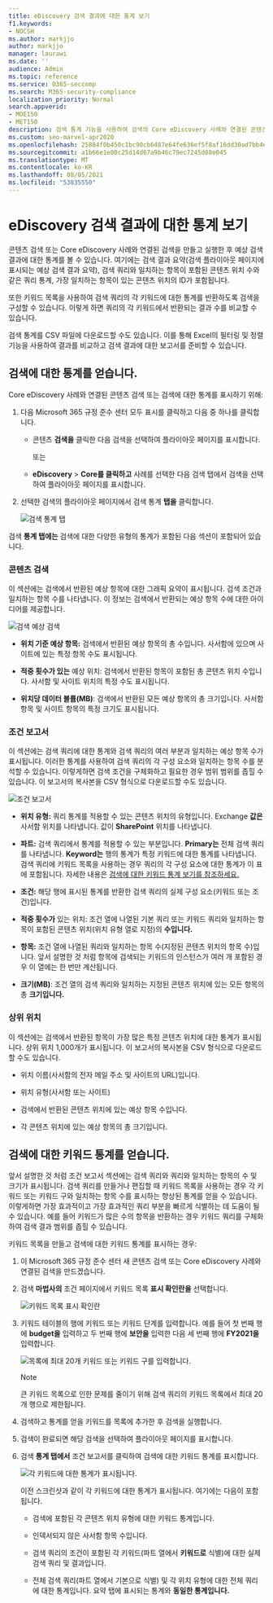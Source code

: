 ```yaml
---
title: eDiscovery 검색 결과에 대한 통계 보기
f1.keywords:
- NOCSH
ms.author: markjjo
author: markjjo
manager: laurawi
ms.date: ''
audience: Admin
ms.topic: reference
ms.service: O365-seccomp
ms.search: M365-security-compliance
localization_priority: Normal
search.appverid:
- MOE150
- MET150
description: 검색 통계 기능을 사용하여 검색의 Core eDiscovery 사례와 연결된 콘텐츠 검색 및 검색에 대한 통계를 표시하는 Microsoft 365 규정 준수 센터.
ms.custom: seo-marvel-apr2020
ms.openlocfilehash: 25884f0b450c1bc90cb6487e64fe636ef5f8af16dd30ad7bb4e7ed28402da03f
ms.sourcegitcommit: a1b66e1e80c25d14d67a9b46c79ec7245d88e045
ms.translationtype: MT
ms.contentlocale: ko-KR
ms.lasthandoff: 08/05/2021
ms.locfileid: "53835550"
---
```

# <a name="view-statistics-for-ediscovery-search-results"></a>eDiscovery 검색 결과에 대한 통계 보기

콘텐츠 검색 또는 Core eDiscovery 사례와 연결된 검색을 만들고 실행한 후 예상 검색 결과에 대한 통계를 볼 수 있습니다. 여기에는 검색 결과 요약(검색 플라이아웃 페이지에 표시되는 예상 검색 결과 요약), 검색 쿼리와 일치하는 항목이 포함된 콘텐츠 위치 수와 같은 쿼리 통계, 가장 일치하는 항목이 있는 콘텐츠 위치의 ID가 포함됩니다.
  
또한 키워드 목록을 사용하여 검색 쿼리의 각 키워드에 대한 통계를 반환하도록 검색을 구성할 수 있습니다. 이렇게 하면 쿼리의 각 키워드에서 반환되는 결과 수를 비교할 수 있습니다.
  
검색 통계를 CSV 파일에 다운로드할 수도 있습니다. 이를 통해 Excel의 필터링 및 정렬 기능을 사용하여 결과를 비교하고 검색 결과에 대한 보고서를 준비할 수 있습니다.
  
## <a name="get-statistics-for-searches"></a>검색에 대한 통계를 얻습니다.

Core eDiscovery 사례와 연결된 콘텐츠 검색 또는 검색에 대한 통계를 표시하기 위해:
  
1. 다음 Microsoft 365 규정 준수 센터 모두 표시를 클릭하고 다음 중 하나를 클릭합니다. 

   - 콘텐츠 **검색을** 클릭한 다음 검색을 선택하여 플라이아웃 페이지를 표시합니다.

     또는

   - **eDiscovery**  >  **Core를 클릭하고** 사례를 선택한 다음  검색 탭에서 검색을 선택하여 플라이아웃 페이지를 표시합니다.

2. 선택한 검색의 플라이아웃 페이지에서 검색 통계 **탭을** 클릭합니다.
  
   ![검색 통계 탭](../media/SearchStatistics1.png)

검색 **통계 탭에는** 검색에 대한 다양한 유형의 통계가 포함된 다음 섹션이 포함되어 있습니다.

### <a name="search-content"></a>콘텐츠 검색

이 섹션에는 검색에서 반환된 예상 항목에 대한 그래픽 요약이 표시됩니다. 검색 조건과 일치하는 항목 수를 나타냅니다. 이 정보는 검색에서 반환되는 예상 항목 수에 대한 아이디어를 제공합니다.

![검색 예상 검색](../media/SearchContentReport.png)

- **위치 기준 예상 항목:** 검색에서 반환된 예상 항목의 총 수입니다. 사서함에 있으며 사이트에 있는 특정 항목 수도 표시됩니다.

- **적중 횟수가 있는** 예상 위치: 검색에서 반환된 항목이 포함된 총 콘텐츠 위치 수입니다. 사서함 및 사이트 위치의 특정 수도 표시됩니다.

- **위치당 데이터 볼륨(MB)**: 검색에서 반환된 모든 예상 항목의 총 크기입니다. 사서함 항목 및 사이트 항목의 특정 크기도 표시됩니다.

### <a name="condition-report"></a>조건 보고서

이 섹션에는 검색 쿼리에 대한 통계와 검색 쿼리의 여러 부분과 일치하는 예상 항목 수가 표시됩니다. 이러한 통계를 사용하여 검색 쿼리의 각 구성 요소와 일치하는 항목 수를 분석할 수 있습니다. 이렇게하면 검색 조건을 구체화하고 필요한 경우 범위 범위를 좁힐 수 있습니다. 이 보고서의 복사본을 CSV 형식으로 다운로드할 수도 있습니다.

![조건 보고서](../media/SearchContentReportNoKeywordList.png)

- **위치 유형:** 쿼리 통계를 적용할 수 있는 콘텐츠 위치의 유형입니다. Exchange **값은** 사서함 위치를 나타냅니다. 값이 **SharePoint** 위치를 나타냅니다.

- **파트:** 검색 쿼리에서 통계를 적용할 수 있는 부분입니다. **Primary는** 전체 검색 쿼리를 나타냅니다. **Keyword는** 행의 통계가 특정 키워드에 대한 통계를 나타냅니다. 검색 쿼리에 키워드 목록을 사용하는 경우 쿼리의 각 구성 요소에 대한 통계가 이 표에 포함됩니다. 자세한 내용은 [검색에 대한 키워드 통계 보기를 참조하세요.](#get-keyword-statistics-for-searches)

- **조건:** 해당 행에 표시된 통계를 반환한 검색 쿼리의 실제 구성 요소(키워드 또는 조건)입니다.

- **적중 횟수가** 있는 위치: 조건 열에  나열된 기본 쿼리 또는 키워드 쿼리와 일치하는 항목이 포함된 콘텐츠 위치(위치 유형 열로 지정)의 **수입니다.**

- **항목:** 조건 열에 나열된 쿼리와 일치하는 항목 수(지정된 콘텐츠 위치의 항목 수)입니다.  앞서 설명한 것 처럼 항목에 검색되는 키워드의 인스턴스가 여러 개 포함된 경우 이 열에는 한 번만 계산됩니다.

- **크기(MB)**: 조건 열의 검색 쿼리와 일치하는 지정된 콘텐츠 위치에 있는 모든 항목의 총 **크기입니다.**

### <a name="top-locations"></a>상위 위치

이 섹션에는 검색에서 반환된 항목이 가장 많은 특정 콘텐츠 위치에 대한 통계가 표시됩니다. 상위 위치 1,000개가 표시됩니다. 이 보고서의 복사본을 CSV 형식으로 다운로드할 수도 있습니다.

- 위치 이름(사서함의 전자 메일 주소 및 사이트의 URL)입니다.

- 위치 유형(사서함 또는 사이트)

- 검색에서 반환된 콘텐츠 위치에 있는 예상 항목 수입니다.

- 각 콘텐츠 위치에 있는 예상 항목의 총 크기입니다.

## <a name="get-keyword-statistics-for-searches"></a>검색에 대한 키워드 통계를 얻습니다.

앞서 설명한 것  처럼 조건 보고서 섹션에는 검색 쿼리와 쿼리와 일치하는 항목의 수 및 크기가 표시됩니다. 검색 쿼리를 만들거나 편집할 때 키워드 목록을 사용하는 경우 각 키워드 또는 키워드 구와 일치하는 항목 수를 표시하는 향상된 통계를 얻을 수 있습니다. 이렇게하면 가장 효과적이고 가장 효과적인 쿼리 부분을 빠르게 식별하는 데 도움이 될 수 있습니다. 예를 들어 키워드가 많은 수의 항목을 반환하는 경우 키워드 쿼리를 구체화하여 검색 결과 범위를 좁힐 수 있습니다.

키워드 목록을 만들고 검색에 대한 키워드 통계를 표시하는 경우:
  
1. 이 Microsoft 365 규정 준수 센터 새 콘텐츠 검색 또는 Core eDiscovery 사례와 연결된 검색을 만드겠습니다.

2. 검색 **마법사의** 조건 페이지에서 키워드 목록 **표시 확인란을** 선택합니다.

   ![키워드 목록 표시 확인란](../media/SearchKeywordsList1.png)

3. 키워드 테이블의 행에 키워드 또는 키워드 단계를 입력합니다. 예를 들어 첫 번째 행에 **budget을** 입력하고 두 번째 행에 **보안을** 입력한 다음 세 번째 행에 **FY2021을** 입력합니다.

   ![목록에 최대 20개 키워드 또는 키워드 구를 입력합니다.](../media/SearchKeywordsList2.png)

   > [!NOTE]
   > 큰 키워드 목록으로 인한 문제를 줄이기 위해 검색 쿼리의 키워드 목록에서 최대 20개 행으로 제한됩니다.

4. 검색하고 통계를 얻을 키워드를 목록에 추가한 후 검색을 실행합니다.

5. 검색이 완료되면 해당 검색을 선택하여 플라이아웃 페이지를 표시합니다.

6. 검색 **통계 탭에서** 조건  보고서를 클릭하여 검색에 대한 키워드 통계를 표시합니다.

    ![각 키워드에 대한 통계가 표시됩니다.](../media/SearchKeywordsList3.png)
  
    이전 스크린샷과 같이 각 키워드에 대한 통계가 표시됩니다. 여기에는 다음이 포함됩니다.

    - 검색에 포함된 각 콘텐츠 위치 유형에 대한 키워드 통계입니다.

    - 인덱서되지 않은 사서함 항목 수입니다.

    - 검색 쿼리의 조건이 포함된 각 키워드(파트  열에서 **키워드로** 식별)에 대한 실제 검색 쿼리 및 결과입니다.

    - 전체 검색 쿼리(파트  열에서  기본으로 식별) 및 각 위치 유형에 대한 전체 쿼리에 대한 통계입니다. 요약 탭에 표시되는 통계와 **동일한 통계입니다.**
